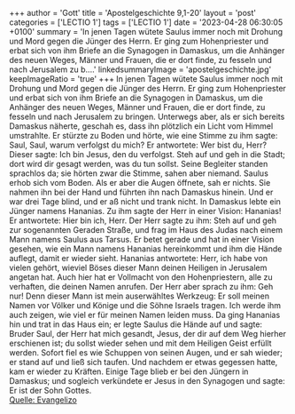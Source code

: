 +++
author = 'Gott'
title = 'Apostelgeschichte 9,1-20'
layout = 'post'
categories = ['LECTIO 1']
tags = ['LECTIO 1']
date = '2023-04-28 06:30:05 +0100'
summary = 'In jenen Tagen wütete Saulus immer noch mit Drohung und Mord gegen die Jünger des Herrn. Er ging zum Hohenpriester und erbat sich von ihm Briefe an die Synagogen in Damaskus, um die Anhänger des neuen Weges, Männer und Frauen, die er dort finde, zu fesseln und nach Jerusalem zu b....'
linkedsummaryImage = 'apostelgeschichte.jpg'
keepImageRatio = 'true'
+++
In jenen Tagen wütete Saulus immer noch mit Drohung und Mord gegen die Jünger des Herrn. Er ging zum Hohenpriester
und erbat sich von ihm Briefe an die Synagogen in Damaskus, um die Anhänger des neuen Weges, Männer und Frauen, die er dort finde, zu fesseln und nach Jerusalem zu bringen.<!--more-->
Unterwegs aber, als er sich bereits Damaskus näherte, geschah es, dass ihn plötzlich ein Licht vom Himmel umstrahlte.
Er stürzte zu Boden und hörte, wie eine Stimme zu ihm sagte: Saul, Saul, warum verfolgst du mich?
Er antwortete: Wer bist du, Herr? Dieser sagte: Ich bin Jesus, den du verfolgst.
Steh auf und geh in die Stadt; dort wird dir gesagt werden, was du tun sollst.
Seine Begleiter standen sprachlos da; sie hörten zwar die Stimme, sahen aber niemand.
Saulus erhob sich vom Boden. Als er aber die Augen öffnete, sah er nichts. Sie nahmen ihn bei der Hand und führten ihn nach Damaskus hinein.
Und er war drei Tage blind, und er aß nicht und trank nicht.
In Damaskus lebte ein Jünger namens Hananias. Zu ihm sagte der Herr in einer Vision: Hananias! Er antwortete: Hier bin ich, Herr.
Der Herr sagte zu ihm: Steh auf und geh zur sogenannten Geraden Straße, und frag im Haus des Judas nach einem Mann namens Saulus aus Tarsus. Er betet gerade
und hat in einer Vision gesehen, wie ein Mann namens Hananias hereinkommt und ihm die Hände auflegt, damit er wieder sieht.
Hananias antwortete: Herr, ich habe von vielen gehört, wieviel Böses dieser Mann deinen Heiligen in Jerusalem angetan hat.
Auch hier hat er Vollmacht von den Hohenpriestern, alle zu verhaften, die deinen Namen anrufen.
Der Herr aber sprach zu ihm: Geh nur! Denn dieser Mann ist mein auserwähltes Werkzeug: Er soll meinen Namen vor Völker und Könige und die Söhne Israels tragen.
Ich werde ihm auch zeigen, wie viel er für meinen Namen leiden muss.
Da ging Hananias hin und trat in das Haus ein; er legte Saulus die Hände auf und sagte: Bruder Saul, der Herr hat mich gesandt, Jesus, der dir auf dem Weg hierher erschienen ist; du sollst wieder sehen und mit dem Heiligen Geist erfüllt werden.
Sofort fiel es wie Schuppen von seinen Augen, und er sah wieder; er stand auf und ließ sich taufen.
Und nachdem er etwas gegessen hatte, kam er wieder zu Kräften. Einige Tage blieb er bei den Jüngern in Damaskus;
und sogleich verkündete er Jesus in den Synagogen und sagte: Er ist der Sohn Gottes.<br> [Quelle: Evangelizo](https://evangeliumtagfuertag.org/DE/gospel)